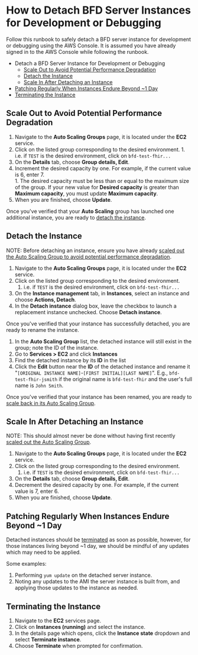 # How to Detach BFD Server Instances for Development or Debugging

Follow this runbook to safely detach a BFD server instance for development or debugging using the AWS Console. It is assumed you have already signed in to the AWS Console while following the runbook.

- Detach a BFD Server Instance for Development or Debugging
  - [Scale Out to Avoid Potential Performance Degradation](#scale-out-to-avoid-potential-performance-degradation)
  - [Detach the Instance](#detach-the-instance)
  - [Scale In After Detaching an Instance](#scale-in-after-detaching-an-instance)
- [Patching Regularly When Instances Endure Beyond ~1 Day](#patching-regularly-when-instances-endure-beyond-1-day)
- [Terminating the Instance](#terminating-the-instance)

## Scale Out to Avoid Potential Performance Degradation

  1. Navigate to the **Auto Scaling Groups** page, it is located under the **EC2** service.
  1. Click on the listed group corresponding to the desired environment.
    1. i.e. if `TEST` is the desired environment, click on `bfd-test-fhir...`
  1. On the **Details** tab, choose **Group details, Edit**.
  1. Increment the desired capacity by one. For example, if the current value is 6, enter 7.  
    1. The desired capacity must be less than or equal to the maximum size of the group. If your new value for **Desired capacity** is greater than **Maximum capacity**, you must update **Maximum capacity**.
  1. When you are finished, choose **Update**.

Once you've verified that your **Auto Scaling** group has launched one additional instance, you are ready to [detach the instance](#detach-the-instance).

## Detach the Instance

NOTE: Before detaching an instance, ensure you have already [scaled out the Auto Scaling Group to avoid potential performance degradation](#scale-out-to-avoid-potential-performance-degradation).

1. Navigate to the **Auto Scaling Groups** page, it is located under the **EC2** service.
1. Click on the listed group corresponding to the desired environment.
      1. i.e. if `TEST` is the desired environment, click on `bfd-test-fhir...`
1. On the **Instance management** tab, in **Instances**, select an instance and choose **Actions, Detach**.
1. In the **Detach instance** dialog box, leave the checkbox to launch a replacement instance unchecked. Choose **Detach instance**.

Once you've verified that your instance has successfully detached, you are ready to rename the instance.

1. In the **Auto Scaling Group** list, the detached instance will still exist in the group; note the ID of the instance.
1. Go to **Services > EC2** and click **Instances**
1. Find the detached instance by its **ID** in the list
1. Click the **Edit** button near the **ID** of the detached instance and rename it "`[ORIGINAL INSTANCE NAME]`-`[FIRST INITIAL][LAST NAME]`". E.g., `bfd-test-fhir-jsmith` if the original name is `bfd-test-fhir` and the user's full name is `John Smith`.

Once you've verified that your instance has been renamed, you are ready to [scale back in its Auto Scaling Group](#scale-in-after-detaching-an-instance).

## Scale In After Detaching an Instance

NOTE: This should almost never be done without having first recently [scaled out the Auto Scaling Group](#scale-out-to-avoid-potential-performance-degradation).

1. Navigate to the **Auto Scaling Groups** page, it is located under the **EC2** service.
1. Click on the listed group corresponding to the desired environment.
    1. i.e. if `TEST` is the desired environment, click on `bfd-test-fhir...`
1. On the **Details** tab, choose **Group details, Edit**.
1. Decrement the desired capacity by one. For example, if the current value is 7, enter 6.
1. When you are finished, choose **Update**.

## Patching Regularly When Instances Endure Beyond ~1 Day

Detached instances should be [terminated](#terminating-the-instance) as soon as possible, however, for those instances living beyond ~1 day, we should be mindful of any updates which may need to be applied. 

Some examples:

1. Performing `yum update` on the detached server instance.
1. Noting any updates to the AMI the server instance is built from, and applying those updates to the instance as needed.

## Terminating the Instance

1. Navigate to the **EC2** services page.
1. Click on **Instances (running)** and select the instance.
1. In the details page which opens, click the **Instance state** dropdown and select **Terminate instance**.
1. Choose **Terminate** when prompted for confirmation.
